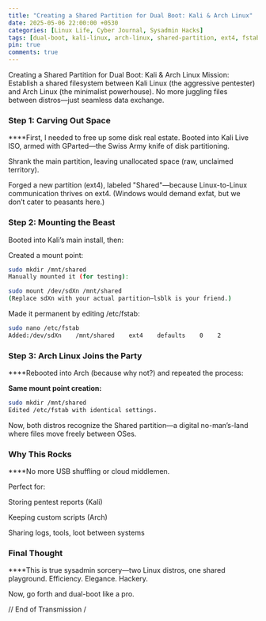 ```yaml
---
title: "Creating a Shared Partition for Dual Boot: Kali & Arch Linux"
date: 2025-05-06 22:00:00 +0530
categories: [Linux Life, Cyber Journal, Sysadmin Hacks]
tags: [dual-boot, kali-linux, arch-linux, shared-partition, ext4, fstab, hacker-setup]
pin: true
comments: true
---
```

Creating a Shared Partition for Dual Boot: Kali & Arch Linux
Mission: Establish a shared filesystem between Kali Linux (the aggressive pentester) and Arch Linux (the minimalist powerhouse). No more juggling files between distros—just seamless data exchange.

### **Step 1: Carving Out Space**

****First, I needed to free up some disk real estate. Booted into Kali Live ISO, armed with GParted—the Swiss Army knife of disk partitioning.

Shrank the main partition, leaving unallocated space (raw, unclaimed territory).

Forged a new partition (ext4), labeled "Shared"—because Linux-to-Linux communication thrives on ext4. (Windows would demand exfat, but we don’t cater to peasants here.)

### **Step 2: Mounting the Beast**

Booted into Kali’s main install, then:

Created a mount point:

```bash
sudo mkdir /mnt/shared
Manually mounted it (for testing):
```

```bash
sudo mount /dev/sdXn /mnt/shared
(Replace sdXn with your actual partition—lsblk is your friend.)
```

Made it permanent by editing /etc/fstab:

```bash
sudo nano /etc/fstab
Added:/dev/sdXn    /mnt/shared    ext4    defaults    0    2
```

### **Step 3: Arch Linux Joins the Party**

****Rebooted into Arch (because why not?) and repeated the process:

**Same mount point creation:**

```bash
sudo mkdir /mnt/shared
Edited /etc/fstab with identical settings.
```

Now, both distros recognize the Shared partition—a digital no-man’s-land where files move freely between OSes.

### **Why This Rocks**

****No more USB shuffling or cloud middlemen.

Perfect for:

Storing pentest reports (Kali)

Keeping custom scripts (Arch)

Sharing logs, tools, loot between systems

### **Final Thought**

****This is true sysadmin sorcery—two Linux distros, one shared playground. Efficiency. Elegance. Hackery.

Now, go forth and dual-boot like a pro.

// End of Transmission /

